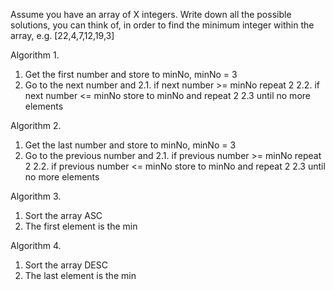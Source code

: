 Assume you have an array of X integers.
Write down all the possible solutions, you can think of, in order to find the minimum integer within the array, e.g. [22,4,7,12,19,3]

Algorithm 1.
1. Get the first number and store to minNo, minNo = 3
2. Go to the next number and 
	2.1. if next number >= minNo repeat 2
	2.2. if next number <= minNo store to minNo and repeat 2
    2.3 until no more elements

Algorithm 2.
1. Get the last number and store to minNo, minNo = 3
2. Go to the previous number and 
	2.1. if previous number >= minNo repeat 2
	2.2. if previous number <= minNo store to minNo and repeat 2
    2.3 until no more elements

Algorithm 3.
1. Sort the array ASC
2. The first element is the min

Algorithm 4.
1. Sort the array DESC
2. The last element is the min
